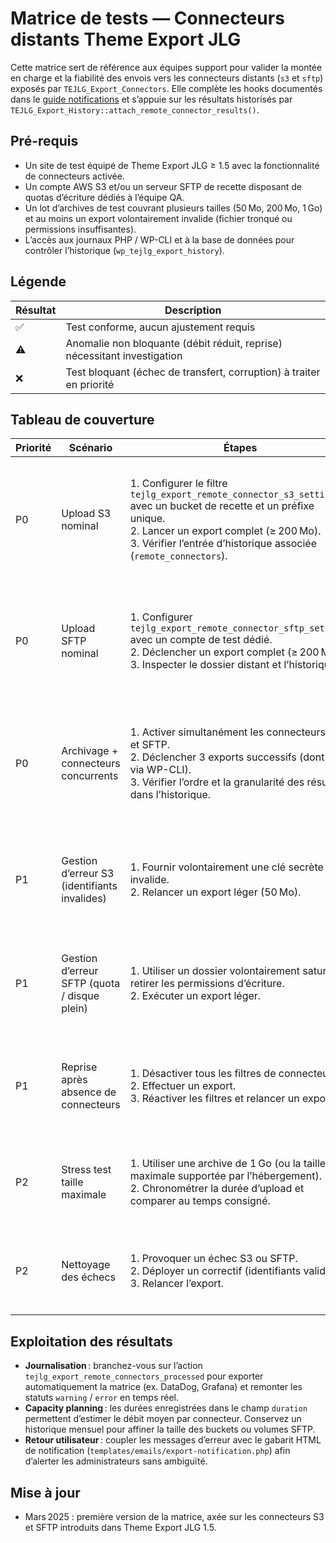 # Matrice de tests — Connecteurs distants Theme Export JLG

Cette matrice sert de référence aux équipes support pour valider la montée en charge et la fiabilité des envois vers les connecteurs distants (`s3` et `sftp`) exposés par `TEJLG_Export_Connectors`. Elle complète les hooks documentés dans le [guide notifications](notifications-guide.md) et s’appuie sur les résultats historisés par `TEJLG_Export_History::attach_remote_connector_results()`.

## Pré-requis

- Un site de test équipé de Theme Export JLG ≥ 1.5 avec la fonctionnalité de connecteurs activée.
- Un compte AWS S3 et/ou un serveur SFTP de recette disposant de quotas d’écriture dédiés à l’équipe QA.
- Un lot d’archives de test couvrant plusieurs tailles (50 Mo, 200 Mo, 1 Go) et au moins un export volontairement invalide (fichier tronqué ou permissions insuffisantes).
- L’accès aux journaux PHP / WP-CLI et à la base de données pour contrôler l’historique (`wp_tejlg_export_history`).

## Légende

| Résultat | Description |
| --- | --- |
| ✅ | Test conforme, aucun ajustement requis |
| ⚠️ | Anomalie non bloquante (débit réduit, reprise) nécessitant investigation |
| ❌ | Test bloquant (échec de transfert, corruption) à traiter en priorité |

## Tableau de couverture

| Priorité | Scénario | Étapes | Attendus | Notes |
| --- | --- | --- | --- | --- |
| P0 | Upload S3 nominal | 1. Configurer le filtre `tejlg_export_remote_connector_s3_settings` avec un bucket de recette et un préfixe unique.<br>2. Lancer un export complet (≥ 200 Mo).<br>3. Vérifier l’entrée d’historique associée (`remote_connectors`). | - Archive transférée dans le bucket avec le préfixe attendu.<br>- Statut `success`, durée renseignée, `persistent_url` inchangé.<br>- Aucun warning dans les logs PHP ou WP-CLI. | Contrôler les ACL appliquées (champ `acl`) et la classe de stockage si personnalisée. |
| P0 | Upload SFTP nominal | 1. Configurer `tejlg_export_remote_connector_sftp_settings` avec un compte de test dédié.<br>2. Déclencher un export complet (≥ 200 Mo).<br>3. Inspecter le dossier distant et l’historique. | - Fichier présent sur le serveur SFTP avec le nom attendu.<br>- Statut `success`, durée renseignée dans `remote_connectors`.<br>- Permissions du fichier alignées sur la politique cible. | Vérifier la présence d’un `umask` correct côté serveur pour éviter les permissions `777`. |
| P0 | Archivage + connecteurs concurrents | 1. Activer simultanément les connecteurs S3 et SFTP.<br>2. Déclencher 3 exports successifs (dont un via WP-CLI).<br>3. Vérifier l’ordre et la granularité des résultats dans l’historique. | - Chaque entrée contient deux résultats (`s3-primary`, `sftp-primary`).<br>- Les durées sont cohérentes avec le débit observé.<br>- Aucun verrouillage de fichier ni doublon d’uploads. | Utiliser la colonne `started_at` pour vérifier que les connecteurs sont séquencés et non exécutés en parallèle. |
| P1 | Gestion d’erreur S3 (identifiants invalides) | 1. Fournir volontairement une clé secrète invalide.<br>2. Relancer un export léger (50 Mo). | - Statut `error` pour `s3-primary` avec un message précis (`SignatureDoesNotMatch`, etc.).<br>- L’export reste marqué `success` et l’archive locale disponible. | Documenter le code de statut HTTP renvoyé pour faciliter le support N2. |
| P1 | Gestion d’erreur SFTP (quota / disque plein) | 1. Utiliser un dossier volontairement saturé ou retirer les permissions d’écriture.<br>2. Exécuter un export léger. | - Statut `error` pour `sftp-primary` indiquant le code d’échec (`disk full`, `permission denied`).<br>- L’export n’est pas interrompu côté WordPress. | Conserver les logs SFTP pour transmission à l’hébergeur si besoin. |
| P1 | Reprise après absence de connecteurs | 1. Désactiver tous les filtres de connecteur.<br>2. Effectuer un export.<br>3. Réactiver les filtres et relancer un export. | - Aucune entrée `remote_connectors` lorsqu’aucun connecteur n’est configuré.<br>- Retour à la normale une fois les filtres restaurés. | Permet de vérifier la non-régression sur les installations qui n’utilisent pas la fonctionnalité. |
| P2 | Stress test taille maximale | 1. Utiliser une archive de 1 Go (ou la taille maximale supportée par l’hébergement).<br>2. Chronométrer la durée d’upload et comparer au temps consigné. | - Débit cohérent, absence de timeouts PHP/SSH.<br>- Statut `warning` si l’upload dépasse un seuil interne (facultatif via filtre). | Surveiller la mémoire du processus PHP et ajuster la limite `max_execution_time` au besoin. |
| P2 | Nettoyage des échecs | 1. Provoquer un échec S3 ou SFTP.<br>2. Déployer un correctif (identifiants valides).<br>3. Relancer l’export. | - L’historique conserve la trace de l’échec précédent.<br>- La tentative suivante passe à `success` sans intervention manuelle. | Utiliser la commande WP-CLI `wp option get tejlg_export_history` pour auditer rapidement les derniers résultats. |

## Exploitation des résultats

- **Journalisation** : branchez-vous sur l’action `tejlg_export_remote_connectors_processed` pour exporter automatiquement la matrice (ex. DataDog, Grafana) et remonter les statuts `warning` / `error` en temps réel.
- **Capacity planning** : les durées enregistrées dans le champ `duration` permettent d’estimer le débit moyen par connecteur. Conservez un historique mensuel pour affiner la taille des buckets ou volumes SFTP.
- **Retour utilisateur** : coupler les messages d’erreur avec le gabarit HTML de notification (`templates/emails/export-notification.php`) afin d’alerter les administrateurs sans ambiguïté.

## Mise à jour

- Mars 2025 : première version de la matrice, axée sur les connecteurs S3 et SFTP introduits dans Theme Export JLG 1.5.
